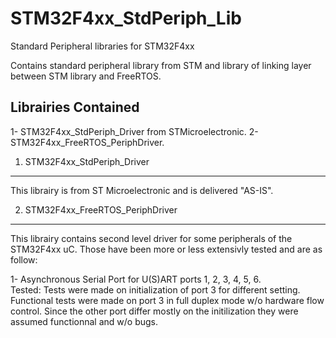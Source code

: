 **STM32F4xx_StdPeriph_Lib**
===========================

Standard Peripheral libraries for STM32F4xx

Contains standard peripheral library from STM and library of linking layer
between STM library and FreeRTOS.

Librairies Contained
--------------------

1-  STM32F4xx_StdPeriph_Driver from STMicroelectronic.
2-  STM32F4xx_FreeRTOS_PeriphDriver.

1. STM32F4xx_StdPeriph_Driver
-----------------------------
This librairy is from ST Microelectronic and is delivered "AS-IS".

2. STM32F4xx_FreeRTOS_PeriphDriver
----------------------------------
This librairy contains second level driver for some peripherals of the STM32F4xx
uC. Those have been more or less extensivly tested and are as follow:

1- Asynchronous Serial Port for U(S)ART ports 1, 2, 3, 4, 5, 6.  
   Tested: Tests were made on initialization of port 3 for different setting.
   Functional tests were made on port 3 in full duplex mode w/o hardware flow
   control. Since the other port differ mostly on the initilization they were
   assumed functionnal and w/o bugs.


